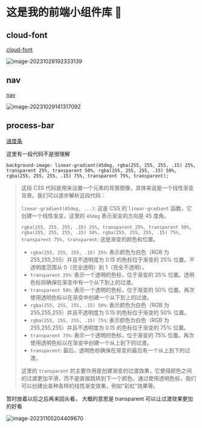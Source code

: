 # 这是我的前端小组件库 :thinking:

## cloud-font

[cloud-font](https://github.com/Alanyaeer/web-component/tree/master/cloud-font)

![image-20231028192333139](https://cdn.jsdelivr.net/gh/Alanyaeer/web-component@master/assets/202310282006780.png)

## nav

[nav](https://github.com/Alanyaeer/web-component/tree/master/nav-tab)

![image-20231029141317092](https://cdn.jsdelivr.net/gh/Alanyaeer/web-component@master/assets/202310291413234.png)



## process-bar

[进度条](https://github.com/Alanyaeer/web-component/tree/master/process-bar)

这里有一段代码不是很理解

`background-image: linear-gradient(45deg, rgba(255, 255, 255, .15) 25%, transparent 25%, transparent 50%, rgba(255, 255, 255, .15) 50%, rgba(255, 255, 255, .15) 75%, transparent 75%, transparent);`

>这段 CSS 代码是用来设置一个元素的背景图像，具体来说是一个线性渐变背景。我们可以逐步解析这段代码：
>
>`linear-gradient(45deg, ...)`: 这是 CSS 的 `linear-gradient` 函数，它创建一个线性渐变。这里的 `45deg` 表示渐变的方向是 45 度角。
>
>`rgba(255, 255, 255, .15) 25%, transparent 25%, transparent 50%, rgba(255, 255, 255, .15) 50%, rgba(255, 255, 255, .15) 75%, transparent 75%, transparent`: 这是渐变的颜色和位置。
>
>- `rgba(255, 255, 255, .15) 25%`: 表示颜色为白色（RGB 为 255,255,255）并且不透明度为 0.15 的色标位于渐变的 25% 位置。不透明度范围从 0（完全透明）到 1（完全不透明）。
>- `transparent 25%`: 表示一个透明的色标，位于渐变的 25% 位置。透明色标将确保在渐变中有一个从下到上的过渡。
>- `transparent 50%`: 表示一个透明的色标，位于渐变的 50% 位置。再次使用透明色标以在渐变中创建一个从下到上的过渡。
>- `rgba(255, 255, 255, .15) 50%`: 表示颜色为白色（RGB 为 255,255,255）并且不透明度为 0.15 的色标位于渐变的 50% 位置。
>- `rgba(255, 255, 255, .15) 75%`: 表示颜色为白色（RGB 为 255,255,255）并且不透明度为 0.15 的色标位于渐变的 75% 位置。
>- `transparent 75%`: 表示一个透明的色标，位于渐变的 75% 位置。再次使用透明色标以在渐变中创建一个从上到下的过渡。
>- `transparent`: 最后，透明色标确保在渐变的最后有一个从上到下的过渡。
>
>这里的 `transparent` 的主要作用是创建渐变的过渡效果，它使得颜色之间的过渡更加平滑，而不是直接跳转到下一个颜色。通过使用透明色标，我们可以创建出各种各样的线性渐变效果，例如“彩虹”效果等。

暂时放着以后之后再来回头看， 大概的意思是 transparent 可以让过渡效果更加的好看

![image-20231105204409670](https://cdn.jsdelivr.net/gh/Alanyaeer/ImgSummary@master/img/202311052044848.png)
